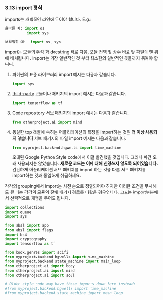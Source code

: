 <a id="s3.13-imports-formatting"></a>
<a id="imports-formatting"></a>

### 3.13 import 형식

imports는 개별적인 라인에 두어야 합니다.
E.g.:

```python
올바른 예: import os
          import sys
```

```python
부적절한 예:  import os, sys
```



import는 모듈의 주석 과 docstring 바로 다음, 모듈 전역 및 상수 바로 앞 파일의 맨 위에 배치됩니다. 
import는 가장 일반적인 것 부터 최소한의 일반적인 것들까지 묶여야 합니다.


1. 파이썬의 표준 라이브러리 import 예시는 다음과 같습니다.
    ```python
    import sys
    ```

2. [third-party](https://pypi.org/)
    모듈이나 패키지의 import 예시는 다음과 같습니다.
    
    ```python
    import tensorflow as tf
    ```


3. Code repository
   서브 패키지의 import 예시는 다음과 같습니다.
    ```python
    from otherproject.ai import mind
    ```

4.  동일한 top 레벨에 속하는 어플리케이션의 특정을 import하는 것은 **더 이상 사용되지 않습니다**
    서브 패키지의 파일 import 예시는 다음과 같습니다.
    ```python
    from myproject.backend.hgwells import time_machine
    ```


    오래된 Google Python Style code에서 이걸 발견했을 것입니다. 그러나 이건 오래 사용되지는 않았습니다.
    **새로운 코드는 이에 대해 신경쓰지 않도록 되어있습니다.** 간단하게 어플리케이션 서브 패키지를 import 하는 것을 다른 서브 패키지를 import하는 것과 동일하게 취급하세요.
    

각각의 grouping에서 import는 사전 순으로 정렬되어야 하지만 이러한 조건을 무시해도 될 때는 각각의 모듈의 전체 패키지 경로를 따랐을 경우입니다.
코드는 import부분에서 선택적으로 개행을 두어도 됩니다.
```python
import collections
import queue
import sys

from absl import app
from absl import flags
import bs4
import cryptography
import tensorflow as tf

from book.genres import scifi
from myproject.backend.hgwells import time_machine
from myproject.backend.state_machine import main_loop
from otherproject.ai import body
from otherproject.ai import mind
from otherproject.ai import soul

# Older style code may have these imports down here instead:
#from myproject.backend.hgwells import time_machine
#from myproject.backend.state_machine import main_loop
```
